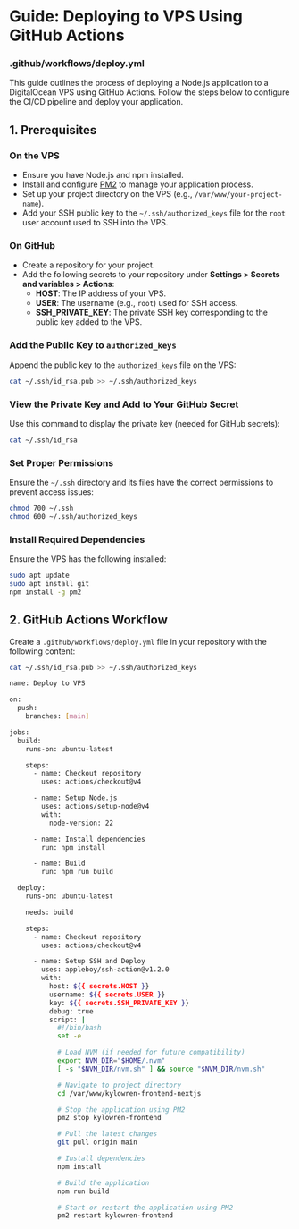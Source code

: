 # Guide: Deploying to VPS Using GitHub Actions

### .github/workflows/deploy.yml

This guide outlines the process of deploying a Node.js application to a DigitalOcean VPS using GitHub Actions. Follow the steps below to configure the CI/CD pipeline and deploy your application.

## 1. Prerequisites

### On the VPS
- Ensure you have Node.js and npm installed.
- Install and configure [PM2](https://pm2.keymetrics.io/) to manage your application process.
- Set up your project directory on the VPS (e.g., `/var/www/your-project-name`).
- Add your SSH public key to the `~/.ssh/authorized_keys` file for the `root` user account used to SSH into the VPS.

### On GitHub
- Create a repository for your project.
- Add the following secrets to your repository under **Settings > Secrets and variables > Actions**:
  - **HOST**: The IP address of your VPS.
  - **USER**: The username (e.g., `root`) used for SSH access.
  - **SSH_PRIVATE_KEY**: The private SSH key corresponding to the public key added to the VPS.

### Add the Public Key to `authorized_keys`
Append the public key to the `authorized_keys` file on the VPS:

```bash
cat ~/.ssh/id_rsa.pub >> ~/.ssh/authorized_keys
```

### View the Private Key and Add to Your GitHub Secret

Use this command to display the private key (needed for GitHub secrets):
```bash
cat ~/.ssh/id_rsa
```
### Set Proper Permissions
Ensure the `~/.ssh` directory and its files have the correct permissions to prevent access issues:

```bash
chmod 700 ~/.ssh
chmod 600 ~/.ssh/authorized_keys
```

### Install Required Dependencies
Ensure the VPS has the following installed:

```bash
sudo apt update
sudo apt install git
npm install -g pm2
```

## 2. GitHub Actions Workflow

Create a `.github/workflows/deploy.yml` file in your repository with the following content:
```bash
cat ~/.ssh/id_rsa.pub >> ~/.ssh/authorized_keys
```

```bash
name: Deploy to VPS

on:
  push:
    branches: [main]

jobs:
  build:
    runs-on: ubuntu-latest

    steps:
      - name: Checkout repository
        uses: actions/checkout@v4

      - name: Setup Node.js
        uses: actions/setup-node@v4
        with:
          node-version: 22

      - name: Install dependencies
        run: npm install

      - name: Build
        run: npm run build

  deploy:
    runs-on: ubuntu-latest

    needs: build

    steps:
      - name: Checkout repository
        uses: actions/checkout@v4

      - name: Setup SSH and Deploy
        uses: appleboy/ssh-action@v1.2.0
        with:
          host: ${{ secrets.HOST }}
          username: ${{ secrets.USER }}
          key: ${{ secrets.SSH_PRIVATE_KEY }}
          debug: true
          script: |
            #!/bin/bash
            set -e

            # Load NVM (if needed for future compatibility)
            export NVM_DIR="$HOME/.nvm"
            [ -s "$NVM_DIR/nvm.sh" ] && source "$NVM_DIR/nvm.sh"

            # Navigate to project directory
            cd /var/www/kylowren-frontend-nextjs

            # Stop the application using PM2
            pm2 stop kylowren-frontend

            # Pull the latest changes
            git pull origin main

            # Install dependencies
            npm install

            # Build the application
            npm run build

            # Start or restart the application using PM2
            pm2 restart kylowren-frontend
```
